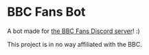 # BBC Fans Bot

A bot made for [the BBC Fans Discord server](https://discord.gg/uDHGZ2cYtU)! :)

This project is in no way affiliated with the BBC.
